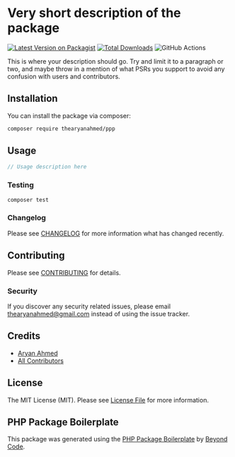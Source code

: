 # Very short description of the package

[![Latest Version on Packagist](https://img.shields.io/packagist/v/thearyanahmed/ppp.svg?style=flat-square)](https://packagist.org/packages/thearyanahmed/ppp)
[![Total Downloads](https://img.shields.io/packagist/dt/thearyanahmed/ppp.svg?style=flat-square)](https://packagist.org/packages/thearyanahmed/ppp)
![GitHub Actions](https://github.com/thearyanahmed/ppp/actions/workflows/main.yml/badge.svg)

This is where your description should go. Try and limit it to a paragraph or two, and maybe throw in a mention of what PSRs you support to avoid any confusion with users and contributors.

## Installation

You can install the package via composer:

```bash
composer require thearyanahmed/ppp
```

## Usage

```php
// Usage description here
```

### Testing

```bash
composer test
```

### Changelog

Please see [CHANGELOG](CHANGELOG.md) for more information what has changed recently.

## Contributing

Please see [CONTRIBUTING](CONTRIBUTING.md) for details.

### Security

If you discover any security related issues, please email thearyanahmed@gmail.com instead of using the issue tracker.

## Credits

-   [Aryan Ahmed](https://github.com/thearyanahmed)
-   [All Contributors](../../contributors)

## License

The MIT License (MIT). Please see [License File](LICENSE.md) for more information.

## PHP Package Boilerplate

This package was generated using the [PHP Package Boilerplate](https://laravelpackageboilerplate.com) by [Beyond Code](http://beyondco.de/).
